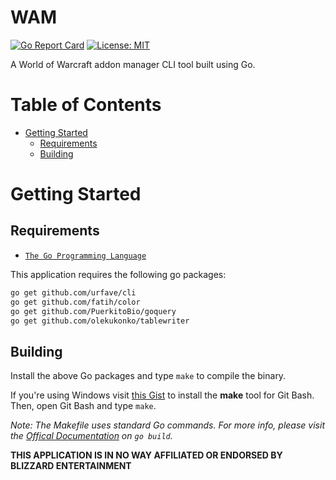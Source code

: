 # WAM
[![Go Report Card](https://goreportcard.com/badge/github.com/salindersidhu/wam)](https://goreportcard.com/report/github.com/salindersidhu/wam)
[![License: MIT](https://img.shields.io/badge/License-MIT-yellow.svg)](/LICENSE.md)

A World of Warcraft addon manager CLI tool built using Go.

# Table of Contents

* [Getting Started](#getting-started)
    * [Requirements](#requirements)
    * [Building](#building)

# Getting Started

## Requirements
* [`The Go Programming Language`](https://golang.org/)

This application requires the following go packages:

```bash
go get github.com/urfave/cli
go get github.com/fatih/color
go get github.com/PuerkitoBio/goquery
go get github.com/olekukonko/tablewriter
```

## Building
Install the above Go packages and type `make` to compile the binary.

If you're using Windows visit [this Gist](https://gist.github.com/evanwill/0207876c3243bbb6863e65ec5dc3f058) to install the **make** tool for Git Bash. Then, open Git Bash and type `make`.

*Note: The Makefile uses standard Go commands. For more info, please visit the [Offical Documentation](https://golang.org/cmd/go/#hdr-Compile_packages_and_dependencies) on `go build`.*

**THIS APPLICATION IS IN NO WAY AFFILIATED OR ENDORSED BY BLIZZARD ENTERTAINMENT**
